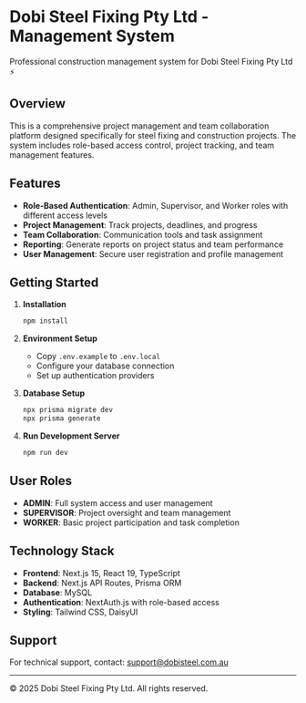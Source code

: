 # Dobi Steel Fixing Pty Ltd - Management System

Professional construction management system for Dobi Steel Fixing Pty Ltd ⚡️

## Overview

This is a comprehensive project management and team collaboration platform designed specifically for steel fixing and construction projects. The system includes role-based access control, project tracking, and team management features.

## Features

- **Role-Based Authentication**: Admin, Supervisor, and Worker roles with different access levels
- **Project Management**: Track projects, deadlines, and progress
- **Team Collaboration**: Communication tools and task assignment
- **Reporting**: Generate reports on project status and team performance
- **User Management**: Secure user registration and profile management

## Getting Started

1. **Installation**
   ```bash
   npm install
   ```

2. **Environment Setup**
   - Copy `.env.example` to `.env.local`
   - Configure your database connection
   - Set up authentication providers

3. **Database Setup**
   ```bash
   npx prisma migrate dev
   npx prisma generate
   ```

4. **Run Development Server**
   ```bash
   npm run dev
   ```

## User Roles

- **ADMIN**: Full system access and user management
- **SUPERVISOR**: Project oversight and team management
- **WORKER**: Basic project participation and task completion

## Technology Stack

- **Frontend**: Next.js 15, React 19, TypeScript
- **Backend**: Next.js API Routes, Prisma ORM
- **Database**: MySQL
- **Authentication**: NextAuth.js with role-based access
- **Styling**: Tailwind CSS, DaisyUI

## Support

For technical support, contact: support@dobisteel.com.au

---

© 2025 Dobi Steel Fixing Pty Ltd. All rights reserved.
